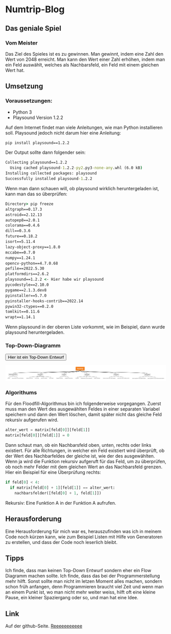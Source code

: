 # Numtrip-Blog
## Das geniale Spiel
### Vom Meister

Das Ziel des Spieles ist es zu gewinnen. Man gewinnt, indem eine Zahl den Wert von 2048 erreicht. Man kann den Wert einer Zahl erhöhen, indem man ein Feld auswählt, welches als Nachbarsfeld, ein Feld mit einem gleichen Wert hat. 

## Umsetzung
### Voraussetzungen:
- Python 3
- Playsound Version 1.2.2

Auf dem Internet findet man viele Anleitungen, wie man Python installieren soll. Playsound jedoch nicht darum hier eine Anleitung:

```bat
pip install playsound==1.2.2
```

Der Output sollte dann folgender sein:
```bat
Collecting playsound==1.2.2
  Using cached playsound-1.2.2-py2.py3-none-any.whl (6.0 kB)
Installing collected packages: playsound
Successfully installed playsound-1.2.2
```
Wenn man dann schauen will, ob playsound wirklich heruntergeladen ist, kann man das so überprüfen:
```bat
Directory> pip freeze
altgraph==0.17.3
astroid==2.12.13
autopep8==2.0.1
colorama==0.4.6
dill==0.3.6
future==0.18.2
isort==5.11.4
lazy-object-proxy==1.8.0
mccabe==0.7.0
numpy==1.24.1
opencv-python==4.7.0.68
pefile==2022.5.30
platformdirs==2.6.2
playsound==1.2.2 <- Hier habe wir playsound
pycodestyle==2.10.0
pygame==2.1.3.dev8
pyinstaller==5.7.0
pyinstaller-hooks-contrib==2022.14
pywin32-ctypes==0.2.0
tomlkit==0.11.6
wrapt==1.14.1 
```
Wenn playsound in der oberen Liste vorkommt, wie im Beispiel, dann wurde playsound heruntergeladen. 

### Top-Down-Diagramm
<button> Hier ist ein Top-Down Entwurf</button>

![](Top-Down.jpg)

### Algorithums
Für den Floodfill-Algorithmus bin ich folgenderweise vorgegangen. 
Zuerst muss man den Wert des ausgewählten Feldes in einer separaten Variabel speichern und dann den Wert löschen, damit später nicht das gleiche Feld rekursiv aufgerufen wird. 
```py
alter_wert = matrix[feld[0]][feld[1]]
matrix[feld[0]][feld[1]] = 0
```
Dann schaut man, ob ein Nachbarsfeld oben, unten, rechts oder links existiert. Für alle Richtungen, in welcher ein Feld existiert wird überprüft, ob der Wert des Nachbarfeldes der gleiche ist, wie der des ausgewählten. Wenn ja wird die Funktion rekursiv aufgeruft für das Feld, um zu überprüfen, ob noch mehr Felder mit dem gleichen Wert an das Nachbarsfeld grenzen. Hier ein Beispiel für eine Überprüfung rechts:
```py
if feld[0] < 4:
  if matrix[feld[0] + 1][feld[1]] == alter_wert:
    nachbarsfelder([feld[0] + 1, feld[1]])
```
Rekursiv: Eine Funktion A in der Funktion A aufrufen. 

## Herausforderung
Eine Herausforderung für mich war es, herauszufinden was ich in meinem Code noch kürzen kann, wie zum Beispiel Listen mit Hilfe von Generatoren zu erstellen, und dass der Code noch leserlich bleibt. 

## Tipps
Ich finde, dass man keinen Top-Down Entwurf sondern eher ein Flow Diagramm machen sollte. Ich finde, dass das bei der Programmerstellung mehr hilft. Sonst sollte man nicht im letzen Moment alles machen, sondern schon früh anfangen, denn Programmieren braucht viel Zeit und wenn man an einem Punkt ist, wo man nicht mehr weiter weiss, hilft oft eine kleine Pause, ein kleiner Spaziergang oder so, und man hat eine Idee. 

## Link
Auf der github-Seite. 
<a href="https://github.com/GabrielMariethoz/EF-Informatik/blob/main/numtrip/game_v2.py">Reeeeeeeeeee</a>